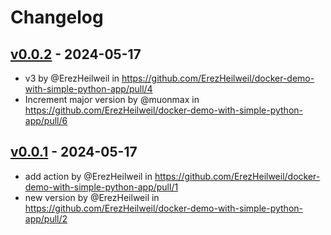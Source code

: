 # Changelog

## [v0.0.2](https://github.com/ErezHeilweil/docker-demo-with-simple-python-app/compare/v0.0.1...v0.0.2) - 2024-05-17
- v3 by @ErezHeilweil in https://github.com/ErezHeilweil/docker-demo-with-simple-python-app/pull/4
- Increment major version by @muonmax in https://github.com/ErezHeilweil/docker-demo-with-simple-python-app/pull/6

## [v0.0.1](https://github.com/ErezHeilweil/docker-demo-with-simple-python-app/commits/v0.0.1) - 2024-05-17
- add action by @ErezHeilweil in https://github.com/ErezHeilweil/docker-demo-with-simple-python-app/pull/1
- new version by @ErezHeilweil in https://github.com/ErezHeilweil/docker-demo-with-simple-python-app/pull/2
